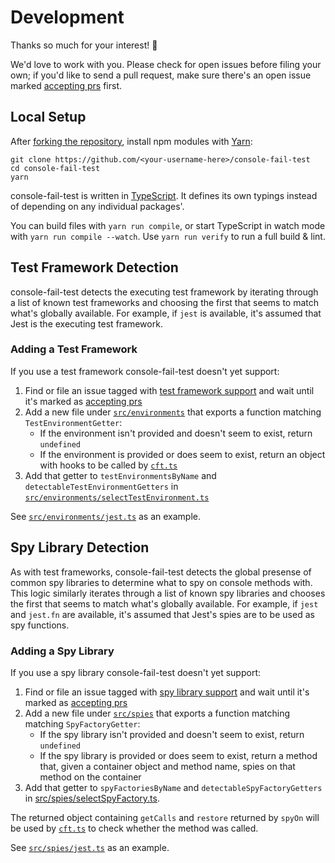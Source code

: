 # Development

Thanks so much for your interest! 🙌

We'd love to work with you.
Please check for open issues before filing your own; if you'd like to send a pull request, make sure there's an open issue marked [accepting prs](https://github.com/JoshuaKGoldberg/console-fail-test/labels/accepting%20prs) first.

## Local Setup

After [forking the repository](https://help.github.com/en/articles/fork-a-repo), install npm modules with [Yarn](https://yarnpkg.com):

```shell
git clone https://github.com/<your-username-here>/console-fail-test
cd console-fail-test
yarn
```

console-fail-test is written in [TypeScript](https://github.com/Microsoft/TypeScript).
It defines its own typings instead of depending on any individual packages'.

You can build files with `yarn run compile`, or start TypeScript in watch mode with `yarn run compile --watch`.
Use `yarn run verify` to run a full build & lint.

## Test Framework Detection

console-fail-test detects the executing test framework by iterating through a list of known test frameworks and choosing the first that seems to match what's globally available.
For example, if `jest` is available, it's assumed that Jest is the executing test framework.

### Adding a Test Framework

If you use a test framework console-fail-test doesn't yet support:

1. Find or file an issue tagged with [test framework support](https://github.com/JoshuaKGoldberg/console-fail-test/issues?q=is%3Aissue+is%3Aopen+label%3A%22test+framework+support%22) and wait until it's marked as [accepting prs](https://github.com/JoshuaKGoldberg/console-fail-test/labels/accepting%20prs)
2. Add a new file under [`src/environments`](../src/environments) that exports a function matching `TestEnvironmentGetter`:
   - If the environment isn't provided and doesn't seem to exist, return `undefined`
   - If the environment is provided or does seem to exist, return an object with hooks to be called by [`cft.ts`](../src/cft.ts)
3. Add that getter to `testEnvironmentsByName` and `detectableTestEnvironmentGetters` in [`src/environments/selectTestEnvironment.ts`](../src/environments/selectTestEnvironment.ts)

See [`src/environments/jest.ts`](../src/environments/jest.ts) as an example.

## Spy Library Detection

As with test frameworks, console-fail-test detects the global presense of common spy libraries to determine what to spy on console methods with.
This logic similarly iterates through a list of known spy libraries and chooses the first that seems to match what's globally available.
For example, if `jest` and `jest.fn` are available, it's assumed that Jest's spies are to be used as spy functions.

### Adding a Spy Library

If you use a spy library console-fail-test doesn't yet support:

1. Find or file an issue tagged with [spy library support](https://github.com/JoshuaKGoldberg/console-fail-test/issues?q=is%3Aissue+is%3Aopen+label%3A%22spy+library+support%22) and wait until it's marked as [accepting prs](https://github.com/JoshuaKGoldberg/console-fail-test/labels/accepting%20prs)
2. Add a new file under [`src/spies`](../src/spies) that exports a function matching matching `SpyFactoryGetter`:
   - If the spy library isn't provided and doesn't seem to exist, return `undefined`
   - If the spy library is provided or does seem to exist, return a method that, given a container object and method name, spies on that method on the container
3. Add that getter to `spyFactoriesByName` and `detectableSpyFactoryGetters` in [src/spies/selectSpyFactory.ts](../src/spies/selectSpyFactory.ts).

The returned object containing `getCalls` and `restore` returned by `spyOn` will be used by [`cft.ts`](../src/cft.ts) to check whether the method was called.

See [`src/spies/jest.ts`](../src/spies/jest.ts) as an example.
